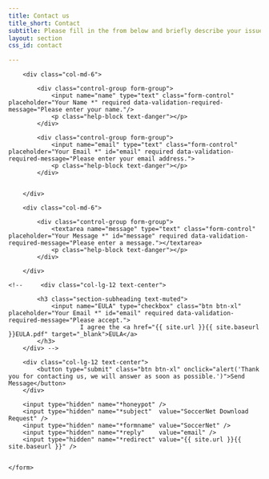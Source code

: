 ```yaml
---
title: Contact us
title_short: Contact
subtitle: Please fill in the from below and briefly describe your issue/use-case. <br> You may also use this form to contact us with any further questions.
layout: section
css_id: contact

---
```





<div class="col-lg-12">
    <form action="https://www.enformed.io/{{ site.enformed_token }}" method="POST" > 

        <div class="col-md-6">

            <div class="control-group form-group">
                <input name="name" type="text" class="form-control" placeholder="Your Name *" required data-validation-required-message="Please enter your name."/>
                <p class="help-block text-danger"></p>
            </div>

            <div class="control-group form-group">
                <input name="email" type="text" class="form-control" placeholder="Your Email *" id="email" required data-validation-required-message="Please enter your email address.">
                <p class="help-block text-danger"></p>
            </div>


        </div>

        <div class="col-md-6">

            <div class="control-group form-group">
                <textarea name="message" type="text" class="form-control" placeholder="Your Message *" id="message" required data-validation-required-message="Please enter a message."></textarea>
                <p class="help-block text-danger"></p>
            </div>

        </div>

    <!--     <div class="col-lg-12 text-center">

            <h3 class="section-subheading text-muted">
                <input name="EULA" type="checkbox" class="btn btn-xl" placeholder="Your Email *" id="email" required data-validation-required-message="Please accept."> 
                        I agree the <a href="{{ site.url }}{{ site.baseurl }}EULA.pdf" target="_blank">EULA</a> 
            </h3>
        </div> -->

        <div class="col-lg-12 text-center">
            <button type="submit" class="btn btn-xl" onclick="alert('Thank you for contacting us, we will answer as soon as possible.')">Send Message</button>
        </div>

        <input type="hidden" name="*honeypot" />
        <input type="hidden" name="*subject"  value="SoccerNet Download Request" />            
        <input type="hidden" name="*formname" value="SoccerNet" />
        <input type="hidden" name="*reply"    value="email" />
        <input type="hidden" name="*redirect" value="{{ site.url }}{{ site.baseurl }}" />


    </form>
</div> 


<!-- 

<div class="col-lg-12">
    <form action="/SoccerNet/download.html" method="get"> 

        <div class="col-md-6">

            <div class="control-group form-group">
                <input name="name" type="text" class="form-control" placeholder="Your Name *" required data-validation-required-message="Please enter your name."/>
                <p class="help-block text-danger"></p>
            </div>

            <div class="control-group form-group">
                <input name="email" type="text" class="form-control" placeholder="Your Email *" id="email" required data-validation-required-message="Please enter your email address.">
                <p class="help-block text-danger"></p>
            </div>


        </div>

        <div class="col-md-6">

            <div class="control-group form-group">
                <textarea name="message" type="text" class="form-control" placeholder="Your Message *" id="message" required data-validation-required-message="Please enter a message."></textarea>
                <p class="help-block text-danger"></p>
            </div>

        </div>

        <div class="col-lg-12 text-center">

            <h3 class="section-subheading text-muted">
                <input name="EULA" type="checkbox" class="btn btn-xl" required data-validation-required-message="Please accept."> 
                        I agree the <a href="{{ site.url }}{{ site.baseurl }}EULA.pdf" target="_blank">EULA</a> 
            </h3>
        </div>

        <div class="col-lg-12 text-center">
            <button type="submit" class="btn btn-xl" onclick="alert('Hello World!')">Send Request</button>
        </div>


        <input type="hidden" name="*redirect" value="{{ site.url }}{{ site.baseurl }}" />


    </form>
</div>  -->


<!-- <div class="col-lg-12">
    <form action="https://goo.gl/forms/0w85nU7qG4j0613f2" target="_blank">
        <div class="col-lg-12 text-center">
            <button type="submit" class="btn btn-xl">Request Access</button>
        </div>
    </form>
</div> -->


<!-- <div class="col-lg-12">
<iframe src="https://docs.google.com/forms/d/e/1FAIpQLSfYFqjZNm4IgwGnyJXDPk2Ko_lZcbVtYX73w5lf6din5nxfmA/viewform?embedded=true" width="760" height="500" frameborder="0" marginheight="0" marginwidth="0">Loading...</iframe>
</div>  -->
<!-- </section> -->




